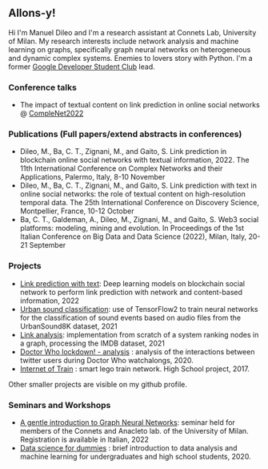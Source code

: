 ## Allons-y!

Hi I'm Manuel Dileo and I'm a research assistant at Connets Lab, University of Milan. My research interests include network analysis and machine learning on graphs, specifically graph neural networks on heterogeneous and dynamic complex systems. Enemies to lovers story with Python. I'm a former [Google Developer Student Club](https://developers.google.com/community/dsc) lead.

### Conference talks
- The impact of textual content on link prediction in online social networks @ [CompleNet2022](https://complenet.weebly.com/)

### Publications (Full papers/extend abstracts in conferences)
- Dileo, M., Ba, C. T., Zignani, M., and Gaito, S. Link prediction in blockchain online social networks with textual information, 2022. The 11th International Conference on Complex Networks and their Applications, Palermo, Italy, 8-10 November
- Dileo, M., Ba, C. T., Zignani, M., and Gaito, S. Link prediction with text in online social networks: the role of textual content on high-resolution temporal data. The 25th International Conference on Discovery Science, Montpellier, France, 10-12 October
- Ba, C. T., Galdeman, A., Dileo, M., Zignani, M., and Gaito, S. Web3 social platforms: modeling, mining and evolution. In Proceedings of the 1st Italian Conference on Big Data and Data Science (2022), Milan, Italy, 20-21 September

### Projects
- [Link prediction with text](https://github.com/manuel-dileo/link-prediction-with-text): Deep learning models on blockchain social network to perform link prediction with network and content-based information, 2022
- [Urban sound classification](https://github.com/manuel-dileo/urban-sound-classification): use of TensorFlow2 to train neural networks for the classification of sound events based on audio files from the UrbanSound8K dataset, 2021
- [Link analysis](https://github.com/manuel-dileo/link-analysis): implementation from scratch of a system ranking nodes in a graph, processing the IMDB dataset, 2021
- [Doctor Who lockdown! - analysis](https://manuel-dileo.github.io/dwlockdown-analysis/) : analysis of the interactions between twitter users during Doctor Who watchalongs, 2020.
- [Internet of Train](https://www.youtube.com/watch?v=kbr8-gY6WUQ) : smart lego train network. High School project, 2017.
<!-- - [Pokémon Data Science](https://manuel-dileo.github.io/pokemon-data-science/) : Exploratory analysis and ML algorithms in pokémon world, 2019. -->

Other smaller projects are visible on my github profile.

### Seminars and Workshops
- [A gentle introduction to Graph Neural Networks](https://youtu.be/lbUjLRt3CHU): seminar held for members of the Connets and Anacleto lab. of the University of Milan. Registration is available in Italian, 2022
- [Data science for dummies](https://github.com/dsc-unimi/data-science-for-dummies) : brief introduction to data analysis and machine learning for undergraduates and high school students, 2020.
